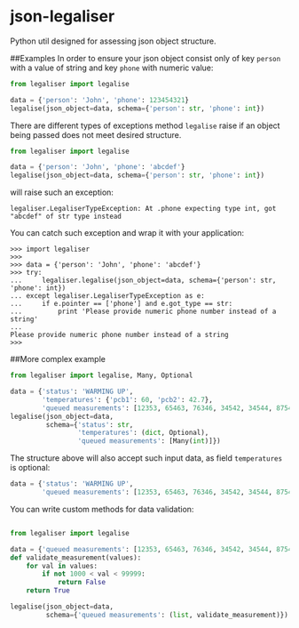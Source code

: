 # json-legaliser

Python util designed for assessing json object structure. 


##Examples
In order to ensure your json object consist only of key `person` with a value of string
and key `phone` with numeric value: 
```python
from legaliser import legalise

data = {'person': 'John', 'phone': 123454321}
legalise(json_object=data, schema={'person': str, 'phone': int})
```

There are different types of exceptions method `legalise` raise if an object being passed
does not meet desired structure.
```python
from legaliser import legalise

data = {'person': 'John', 'phone': 'abcdef'}
legalise(json_object=data, schema={'person': str, 'phone': int})
```
will raise such an exception:
```
legaliser.LegaliserTypeException: At .phone expecting type int, got "abcdef" of str type instead
```


You can catch such exception and wrap it with your application:
```
>>> import legaliser
>>> 
>>> data = {'person': 'John', 'phone': 'abcdef'}
>>> try:
...     legaliser.legalise(json_object=data, schema={'person': str, 'phone': int})
... except legaliser.LegaliserTypeException as e:
...     if e.pointer == ['phone'] and e.got_type == str:
...         print 'Please provide numeric phone number instead of a string'
... 
Please provide numeric phone number instead of a string
>>> 
```

##More complex example
```python
from legaliser import legalise, Many, Optional

data = {'status': 'WARMING UP',
        'temperatures': {'pcb1': 60, 'pcb2': 42.7},
        'queued measurements': [12353, 65463, 76346, 34542, 34544, 87547]}
legalise(json_object=data,
         schema={'status': str,
                 'temperatures': (dict, Optional),
                 'queued measurements': [Many(int)]})
```

The structure above will also accept such input data, as field `temperatures` is optional:
```python
data = {'status': 'WARMING UP',
        'queued measurements': [12353, 65463, 76346, 34542, 34544, 87547]}
```

You can write custom methods for data validation: 
```python

from legaliser import legalise

data = {'queued measurements': [12353, 65463, 76346, 34542, 34544, 87547]}
def validate_measurement(values):
    for val in values:
        if not 1000 < val < 99999:
            return False
    return True

legalise(json_object=data,
         schema={'queued measurements': (list, validate_measurement)})
```